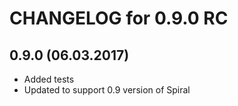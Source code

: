 CHANGELOG for 0.9.0 RC
======================

0.9.0 (06.03.2017)
-----
- Added tests
- Updated to support 0.9 version of Spiral
